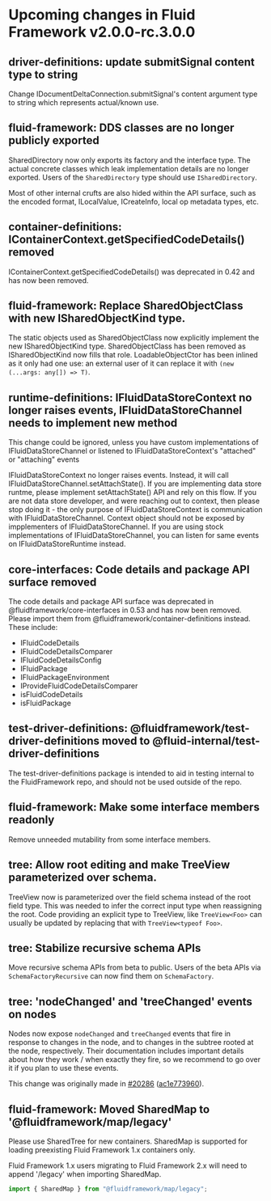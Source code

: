 <!-- THIS IS AN AUTOGENERATED FILE. DO NOT EDIT THIS FILE DIRECTLY. -->

# Upcoming changes in Fluid Framework v2.0.0-rc.3.0.0

## driver-definitions: update submitSignal content type to string

Change IDocumentDeltaConnection.submitSignal's content argument type to string which represents actual/known use.

## fluid-framework: DDS classes are no longer publicly exported

SharedDirectory now only exports its factory and the interface type. The actual concrete classes which leak implementation details are no longer exported. Users of the `SharedDirectory` type should use `ISharedDirectory`.

Most of other internal crufts are also hided within the API surface, such as the encoded format, ILocalValue, ICreateInfo, local op metadata types, etc.

## container-definitions: IContainerContext.getSpecifiedCodeDetails() removed

IContainerContext.getSpecifiedCodeDetails() was deprecated in 0.42 and has now been removed.

## fluid-framework: Replace SharedObjectClass with new ISharedObjectKind type.

The static objects used as SharedObjectClass now explicitly implement the new ISharedObjectKind type. SharedObjectClass has been removed as ISharedObjectKind now fills that role. LoadableObjectCtor has been inlined as it only had one use: an external user of it can replace it with `(new (...args: any[]) => T)`.

## runtime-definitions: IFluidDataStoreContext no longer raises events, IFluidDataStoreChannel needs to implement new method

This change could be ignored, unless you have custom implementations of IFluidDataStoreChannel or listened to IFluidDataStoreContext's "attached" or "attaching" events

IFluidDataStoreContext no longer raises events. Instead, it will call IFluidDataStoreChannel.setAttachState(). If you are implementing data store runtme, please implement setAttachState() API and rely on this flow. If you are not data store developer, and were reaching out to context, then please stop doing it - the only purpose of IFluidDataStoreContext is communication with IFluidDataStoreChannel. Context object should not be exposed by impplementers of IFluidDataStoreChannel. If you are using stock implementations of IFluidDataStoreChannel, you can listen for same events on IFluidDataStoreRuntime instead.

## core-interfaces: Code details and package API surface removed

The code details and package API surface was deprecated in @fluidframework/core-interfaces in 0.53 and has now been removed. Please import them from @fluidframework/container-definitions instead. These include:

- IFluidCodeDetails
- IFluidCodeDetailsComparer
- IFluidCodeDetailsConfig
- IFluidPackage
- IFluidPackageEnvironment
- IProvideFluidCodeDetailsComparer
- isFluidCodeDetails
- isFluidPackage

## test-driver-definitions: @fluidframework/test-driver-definitions moved to @fluid-internal/test-driver-definitions

The test-driver-definitions package is intended to aid in testing internal to the FluidFramework repo, and should not be used outside of the repo.

## fluid-framework: Make some interface members readonly

Remove unneeded mutability from some interface members.

## tree: Allow root editing and make TreeView parameterized over schema.

TreeView now is parameterized over the field schema instead of the root field type. This was needed to infer the correct input type when reassigning the root. Code providing an explicit type to TreeView, like `TreeView<Foo>` can usually be updated by replacing that with `TreeView<typeof Foo>`.

## tree: Stabilize recursive schema APIs

Move recursive schema APIs from beta to public. Users of the beta APIs via `SchemaFactoryRecursive` can now find them on `SchemaFactory`.

## tree: 'nodeChanged' and 'treeChanged' events on nodes

Nodes now expose `nodeChanged` and `treeChanged` events that fire in response to changes in the node, and to changes in the subtree rooted at the node, respectively. Their documentation includes important details about how they work / when exactly they fire, so we recommend to go over it if you plan to use these events.

This change was originally made in [#20286](https://github.com/microsoft/FluidFramework/pull/20286) ([ac1e773960](https://github.com/microsoft/FluidFramework/commit/ac1e7739607551abb0dae7fa74dda56aec94b609)).

## fluid-framework: Moved SharedMap to '@fluidframework/map/legacy'

Please use SharedTree for new containers. SharedMap is supported for loading preexisting Fluid Framework 1.x containers only.

Fluid Framework 1.x users migrating to Fluid Framework 2.x will need to append '/legacy' when importing SharedMap.

```ts
import { SharedMap } from "@fluidframework/map/legacy";
```

